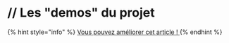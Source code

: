 # // Les "demos" du projet



{% hint style="info" %}
[Vous pouvez améliorer cet article ! ](../../communaute-agile-bim/contribuer.md)
{% endhint %}

